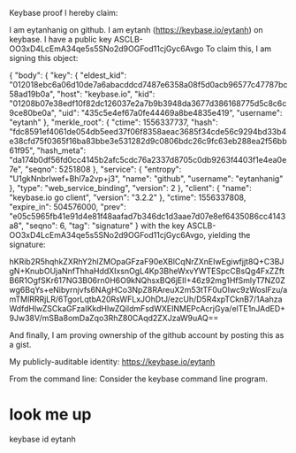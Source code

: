 Keybase proof
I hereby claim:

I am eytanhanig on github.
I am eytanh (https://keybase.io/eytanh) on keybase.
I have a public key ASCLB-OO3xD4LcEmA34qe5s5SNo2d9OGFod11cjGyc6Avgo
To claim this, I am signing this object:

{
  "body": {
    "key": {
      "eldest_kid": "012018ebc6a06d10de7a6abacddcd7487e6358a08f5d0acb96577c47787bc58ad19b0a",
      "host": "keybase.io",
      "kid": "01208b07e38edf10f82dc126037e2a7b9b3948da3677d386168775d5c8c6c9ce80be0a",
      "uid": "435c5e4ef67a0fe44469a8be4835e419",
      "username": "eytanh"
    },
    "merkle_root": {
      "ctime": 1556337737,
      "hash": "fdc8591ef4061de054db5eed37f06f8358aeac3685f34cde56c9294bd33b4e38cfd75f0365f16ba83bbe3e531282d9c0806bdc26c9fc63eb288ea2f56bb61f95",
      "hash_meta": "da174b0df56fd0cc4145b2afc5cdc76a2337d8705c0db9263f4403f1e4ea0e7e",
      "seqno": 5251808
    },
    "service": {
      "entropy": "U1gkNnbrIwef+Bhl7a2vp+j3",
      "name": "github",
      "username": "eytanhanig"
    },
    "type": "web_service_binding",
    "version": 2
  },
  "client": {
    "name": "keybase.io go client",
    "version": "3.2.2"
  },
  "ctime": 1556337808,
  "expire_in": 504576000,
  "prev": "e05c5965fb41e91d4e81f48aafad7b346dc1d3aae7d07e8ef6435086cc4143a8",
  "seqno": 6,
  "tag": "signature"
}
with the key ASCLB-OO3xD4LcEmA34qe5s5SNo2d9OGFod11cjGyc6Avgo, yielding the signature:

hKRib2R5hqhkZXRhY2hlZMOpaGFzaF90eXBlCqNrZXnEIwEgiwfjjt8Q+C3BJgN+KnubOUjaNnfThhaHddXIxsnOgL4Kp3BheWxvYWTESpcCBsQg4FxZZftB6R1OgfSKr617NG3B06rn0H6O9kNQhsxBQ6jEII+46z92mg1HfSmlyT7NZ0Zwg6BqYs+eNibyrnjvfs6NAgHCo3NpZ8RAreuX2m53tTF0uOIwc9zWoslFzu/amTMlRRRjLR/6TgorLqtbA20RsWFLxJOhDtJ/ezcUh/D5R4xpTCknB7/1AahzaWdfdHlwZSCkaGFzaIKkdHlwZQildmFsdWXEINMEPcAcrjGya/elTE1nJAdED+9Jw38V/mSBa8omDaZqo3RhZ80CAqd2ZXJzaW9uAQ==

And finally, I am proving ownership of the github account by posting this as a gist.

My publicly-auditable identity:
https://keybase.io/eytanh

From the command line:
Consider the keybase command line program.

# look me up
keybase id eytanh
